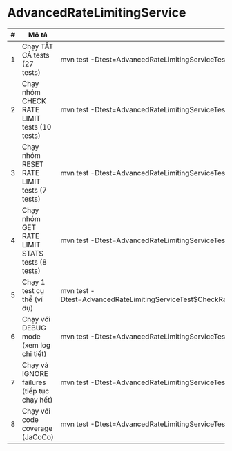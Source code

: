 # AdvancedRateLimitingService

| # | Mô tả | Câu lệnh |
|---|-------|----------|
| 1 | Chạy TẤT CẢ tests (27 tests) | mvn test -Dtest=AdvancedRateLimitingServiceTest |
| 2 | Chạy nhóm CHECK RATE LIMIT tests (10 tests) | mvn test -Dtest=AdvancedRateLimitingServiceTest$CheckRateLimitTests |
| 3 | Chạy nhóm RESET RATE LIMIT tests (7 tests) | mvn test -Dtest=AdvancedRateLimitingServiceTest$ResetRateLimitTests |
| 4 | Chạy nhóm GET RATE LIMIT STATS tests (8 tests) | mvn test -Dtest=AdvancedRateLimitingServiceTest$GetRateLimitStatsTests |
| 5 | Chạy 1 test cụ thể (ví dụ) | mvn test -Dtest=AdvancedRateLimitingServiceTest$CheckRateLimitTests#testCheckRateLimit_WithValidRequest_ShouldAllowLogin |
| 6 | Chạy với DEBUG mode (xem log chi tiết) | mvn test -Dtest=AdvancedRateLimitingServiceTest -X |
| 7 | Chạy và IGNORE failures (tiếp tục chạy hết) | mvn test -Dtest=AdvancedRateLimitingServiceTest -Dmaven.test.failure.ignore=true |
| 8 | Chạy với code coverage (JaCoCo) | mvn test -Dtest=AdvancedRateLimitingServiceTest jacoco:report |


